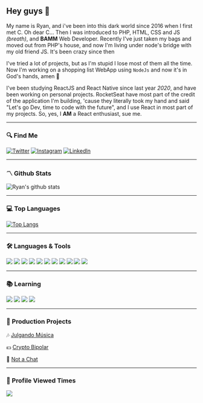 ## Hey guys 👋

My name is Ryan, and i've been into this dark world since 2016 when I first met C. Oh dear C...
Then I was introduced to PHP, HTML, CSS and JS _(breath)_, and **BAMM** Web Developer.
Recently I've just taken my bags and moved out from PHP's house, and now I'm living under node's bridge with my old friend JS. It's been crazy since then

I've tried a lot of projects, but as I'm stupid I lose most of them all the time. Now I'm working on a shopping list WebApp using `NodeJs` and now it's in God's hands, amen 🙏

I've been studying ReactJS and React Native since last year _2020_, and have been working on personal projects. RocketSeat have most part of the credit of the application I'm building, 'cause they literally took my hand and said "Let's go Dev, time to code with the future", and I use React in most part of my projects. So, yes, I **AM** a React enthusiast, sue me.

---
### 🔍 Find Me

[![Twitter](https://img.shields.io/badge/Twitter-_-informational?style=for-the-badge&logo=twitter&logoWidth=45&labelColor=1DA1F2&logoColor=white&color=1DA1F2)](https://twitter.com/ryanfmattos)
[![Instagram](https://img.shields.io/badge/Instagram-_-informational?style=for-the-badge&logo=instagram&logoWidth=45&labelColor=E1306C&logoColor=white&color=E1306C)](https://www.instagram.com/ryan.fmattos/)
[![LinkedIn](https://img.shields.io/badge/linkedin-_-informational?style=for-the-badge&logo=linkedin&logoWidth=45&labelColor=0072b1&logoColor=white&color=0072b1)](https://www.linkedin.com/in/ryan-mattos/)

---

### 〽️ Github Stats

![Ryan's github stats](https://github-readme-stats.vercel.app/api?username=ryanmattos&theme=blueberry&show_icons=true&hide_title=true)

---

### 💻 Top Languages
[![Top Langs](https://github-readme-stats.vercel.app/api/top-langs/?username=ryanmattos&layout=compact&theme=blueberry&hide_title=true)](https://github.com/ryanmattos/github-readme-stats)

---

### 🛠 Languages & Tools
![](https://img.shields.io/badge/Code_Editor-VS_Code-informational?style=for-the-badge&logo=visual-studio-code&logoWidth=30&labelColor=242938&logoColor=white&color=24a87c)
![](https://img.shields.io/badge/Platform-Node.js-informational?style=for-the-badge&logo=node.js&logoWidth=30&labelColor=242938&logoColor=white&color=24a87c)
![](https://img.shields.io/badge/Framework-React-informational?style=for-the-badge&logo=react&logoWidth=30&labelColor=242938&logoColor=white&color=24a87c)
![](https://img.shields.io/badge/Framework-React_Native-informational?style=for-the-badge&logo=react&logoWidth=30&labelColor=242938&logoColor=white&color=24a87c)
![](https://img.shields.io/badge/Language-JavaScript-informational?style=for-the-badge&logo=javascript&logoWidth=30&labelColor=242938&logoColor=white&color=24a87c)
![](https://img.shields.io/badge/Language-TypeScript-informational?style=for-the-badge&logo=typescript&logoWidth=30&labelColor=242938&logoColor=white&color=24a87c)
![](https://img.shields.io/badge/Language-Python-informational?style=for-the-badge&logo=python&logoWidth=30&labelColor=242938&logoColor=white&color=24a87c)
![](https://img.shields.io/badge/Language-C-informational?style=for-the-badge&logo=c&logoWidth=30&labelColor=242938&logoColor=white&color=24a87c)
![](https://img.shields.io/badge/Language-Java-informational?style=for-the-badge&logo=java&logoWidth=30&labelColor=242938&logoColor=white&color=24a87c)
![](https://img.shields.io/badge/Framework-Hibernate-informational?style=for-the-badge&logo=hibernate&logoWidth=30&labelColor=242938&logoColor=white&color=24a87c)
![](https://img.shields.io/badge/Database-PostgreSQL-informational?style=for-the-badge&logo=postgresql&logoWidth=30&labelColor=242938&logoColor=white&color=24a87c)

---

### 📚 Learning

![](https://img.shields.io/badge/Framework-Angular-informational?style=for-the-badge&logo=angular&logoWidth=30&labelColor=242938&logoColor=white&color=24a87c)
![](https://img.shields.io/badge/Framework-Bootstrap-informational?style=for-the-badge&logo=bootstrap&logoWidth=30&labelColor=242938&logoColor=white&color=24a87c)
![](https://img.shields.io/badge/Library-TensorFlow-informational?style=for-the-badge&logo=tensorflow&logoWidth=30&labelColor=242938&logoColor=white&color=24a87c)
![](https://img.shields.io/badge/Framework-Flask-informational?style=for-the-badge&logo=flask&logoWidth=30&labelColor=242938&logoColor=white&color=24a87c)

---

### 🔧 Production Projects
🎶 [Julgando Música](https://julgando-musica.vercel.app/ "Julgando Música App")

💵 [Crypto Bipolar](https://twitter.com/cryptobipolar_)

👀 [Not a Chat](https://not-a-chat.vercel.app/)

---

### 🔮 Profile Viewed Times
![](https://komarev.com/ghpvc/?username=ryanmattos&style=flat-square&color=24a87c&label=Views)
